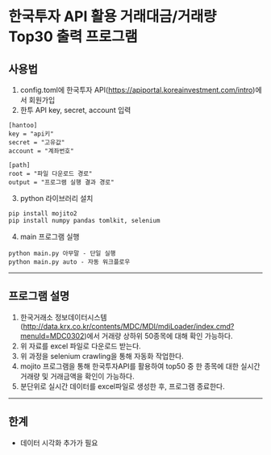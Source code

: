 # 한국투자 API 활용 거래대금/거래량 Top30 출력 프로그램

## 사용법

1. config.toml에 한국투자 API(https://apiportal.koreainvestment.com/intro)에서 회원가입 
2. 한투 API key, secret, account 입력
```
[hantoo]
key = "api키"
secret = "고유값"
account = "계좌번호"

[path]
root = "파일 다운로드 경로"
output = "프로그램 실행 결과 경로"
```

3. python 라이브러리 설치

```
pip install mojito2
pip install numpy pandas tomlkit, selenium
```

4. main 프로그램 실행

```
python main.py 아무말 - 단일 실행
python main.py auto - 자동 워크플로우
```

---

## 프로그램 설명

   1. 한국거래소 정보데이터시스템(http://data.krx.co.kr/contents/MDC/MDI/mdiLoader/index.cmd?menuId=MDC0302)에서 거래량 상하위 50종목에 대해 확인 가능하다.
   2. 위 자료를 excel 파일로 다운로드 받는다.
   3. 위 과정을 selenium crawling을 통해 자동화 작업한다.
   4. mojito 프로그램을 통해 한국투자API를 활용하여 top50 중 한 종목에 대한 실시간 거래량 및 거래금액을 확인이 가능하다.
   5. 분단위로 실시간 데이터를 excel파일로 생성한 후, 프로그램 종료한다.

---

## 한계
 - 데이터 시각화 추가가 필요


